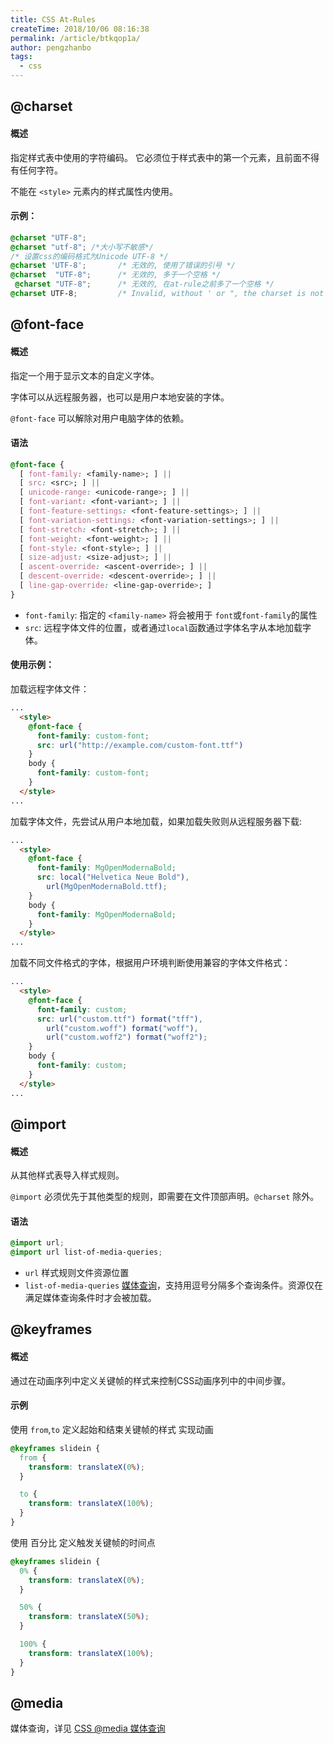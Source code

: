 ```yaml
---
title: CSS At-Rules
createTime: 2018/10/06 08:16:38
permalink: /article/btkqop1a/
author: pengzhanbo
tags: 
  - css
---
```


## @charset

#### 概述
指定样式表中使用的字符编码。 它必须位于样式表中的第一个元素，且前面不得有任何字符。

不能在 `<style>` 元素内的样式属性内使用。

#### 示例：
``` css
@charset "UTF-8";
@charset "utf-8"; /*大小写不敏感*/
/* 设置css的编码格式为Unicode UTF-8 */
@charset 'UTF-8';       /* 无效的, 使用了错误的引号 */
@charset  "UTF-8";      /* 无效的, 多于一个空格 */
 @charset "UTF-8";      /* 无效的, 在at-rule之前多了一个空格 */
@charset UTF-8;         /* Invalid, without ' or ", the charset is not a CSS <string> */
```

## @font-face

#### 概述
指定一个用于显示文本的自定义字体。

字体可以从远程服务器，也可以是用户本地安装的字体。

`@font-face` 可以解除对用户电脑字体的依赖。

#### 语法

``` css
@font-face {
  [ font-family: <family-name>; ] ||
  [ src: <src>; ] ||
  [ unicode-range: <unicode-range>; ] ||
  [ font-variant: <font-variant>; ] ||
  [ font-feature-settings: <font-feature-settings>; ] ||
  [ font-variation-settings: <font-variation-settings>; ] ||
  [ font-stretch: <font-stretch>; ] ||
  [ font-weight: <font-weight>; ] ||
  [ font-style: <font-style>; ] ||
  [ size-adjust: <size-adjust>; ] ||
  [ ascent-override: <ascent-override>; ] ||
  [ descent-override: <descent-override>; ] ||
  [ line-gap-override: <line-gap-override>; ]
}
```
- `font-family`: 指定的 `<family-name>` 将会被用于 `font`或`font-family`的属性
- `src`: 远程字体文件的位置，或者通过`local`函数通过字体名字从本地加载字体。

#### 使用示例：
加载远程字体文件：

``` html
...
  <style>
    @font-face {
      font-family: custom-font;
      src: url("http://example.com/custom-font.ttf")
    }
    body {
      font-family: custom-font;
    }
  </style>
...
```
加载字体文件，先尝试从用户本地加载，如果加载失败则从远程服务器下载:

``` html
...
  <style>
    @font-face {
      font-family: MgOpenModernaBold;
      src: local("Helvetica Neue Bold"),
        url(MgOpenModernaBold.ttf);
    }
    body {
      font-family: MgOpenModernaBold;
    }
  </style>
...
```
加载不同文件格式的字体，根据用户环境判断使用兼容的字体文件格式：
``` html
...
  <style>
    @font-face {
      font-family: custom;
      src: url("custom.ttf") format("tff"),
        url("custom.woff") format("woff"),
        url("custom.woff2") format("woff2");
    }
    body {
      font-family: custom;
    }
  </style>
...
```

## @import

#### 概述
从其他样式表导入样式规则。

`@import` 必须优先于其他类型的规则，即需要在文件顶部声明。`@charset` 除外。

#### 语法
``` css
@import url;
@import url list-of-media-queries;
```
- `url` 样式规则文件资源位置
- `list-of-media-queries` [媒体查询](https://developer.mozilla.org/en-US/docs/Web/CSS/Media_Queries/Using_media_queries)，支持用逗号分隔多个查询条件。资源仅在满足媒体查询条件时才会被加载。


## @keyframes

#### 概述
通过在动画序列中定义关键帧的样式来控制CSS动画序列中的中间步骤。

#### 示例
使用 `from`,`to` 定义起始和结束关键帧的样式 实现动画
``` css
@keyframes slidein {
  from {
    transform: translateX(0%); 
  }

  to {
    transform: translateX(100%);
  }
}
```
使用 百分比 定义触发关键帧的时间点
``` css
@keyframes slidein {
  0% {
    transform: translateX(0%); 
  }

  50% {
    transform: translateX(50%); 
  }

  100% {
    transform: translateX(100%);
  }
}
```

## @media

媒体查询，详见 [CSS @media 媒体查询](/post/fe5ruia1/)
